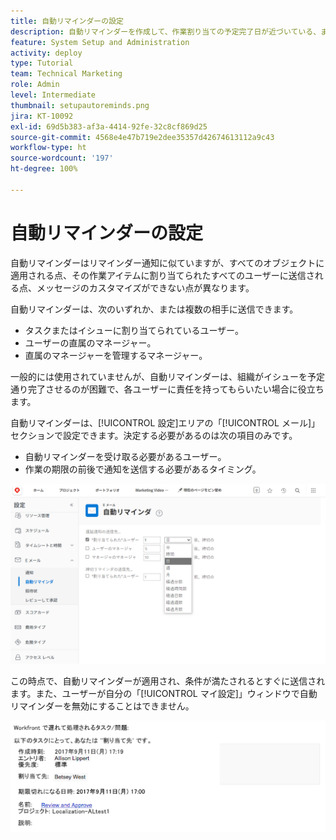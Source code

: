 ```yaml
---
title: 自動リマインダーの設定
description: 自動リマインダーを作成して、作業割り当ての予定完了日が近づいている、または過ぎていることをユーザーに通知する方法を説明します。
feature: System Setup and Administration
activity: deploy
type: Tutorial
team: Technical Marketing
role: Admin
level: Intermediate
thumbnail: setupautoreminds.png
jira: KT-10092
exl-id: 69d5b383-af3a-4414-92fe-32c8cf869d25
source-git-commit: 4568e4e47b719e2dee35357d42674613112a9c43
workflow-type: ht
source-wordcount: '197'
ht-degree: 100%

---
```


<!--
this has the same content as the system administrator notification setup and mangement section of the email and inapp notificiations learning path
-->

# 自動リマインダーの設定

自動リマインダーはリマインダー通知に似ていますが、すべてのオブジェクトに適用される点、その作業アイテムに割り当てられたすべてのユーザーに送信される点、メッセージのカスタマイズができない点が異なります。

自動リマインダーは、次のいずれか、または複数の相手に送信できます。

* タスクまたはイシューに割り当てられているユーザー。
* ユーザーの直属のマネージャー。
* 直属のマネージャーを管理するマネージャー。

一般的には使用されていませんが、自動リマインダーは、組織がイシューを予定通り完了させるのが困難で、各ユーザーに責任を持ってもらいたい場合に役立ちます。

自動リマインダーは、[!UICONTROL 設定]エリアの「[!UICONTROL メール]」セクションで設定できます。決定する必要があるのは次の項目のみです。

* 自動リマインダーを受け取る必要があるユーザー。
* 作業の期限の前後で通知を送信する必要があるタイミング。

![[!UICONTROL 設定の自動リマインダー][!UICONTROL ウィンドウ]](assets/admin-fund-automatic-reminders-1.png)

この時点で、自動リマインダーが適用され、条件が満たされるとすぐに送信されます。また、ユーザーが自分の「[!UICONTROL マイ設定]」ウィンドウで自動リマインダーを無効にすることはできません。

![[!UICONTROL 自動リマインダー]メールメッセージ](assets/admin-fund-automatic-reminders-2.png)
